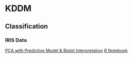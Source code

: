 # KDDM

## Classification

### IRIS Data 
[PCA with Predictive Model & Biplot Interpretation](https://www.youtube.com/watch?v=OowGKNgdowA)
[R Notebook](https://neildalvi.github.io/KDDM/Classification/iris%20data/Iris.nb.html)
